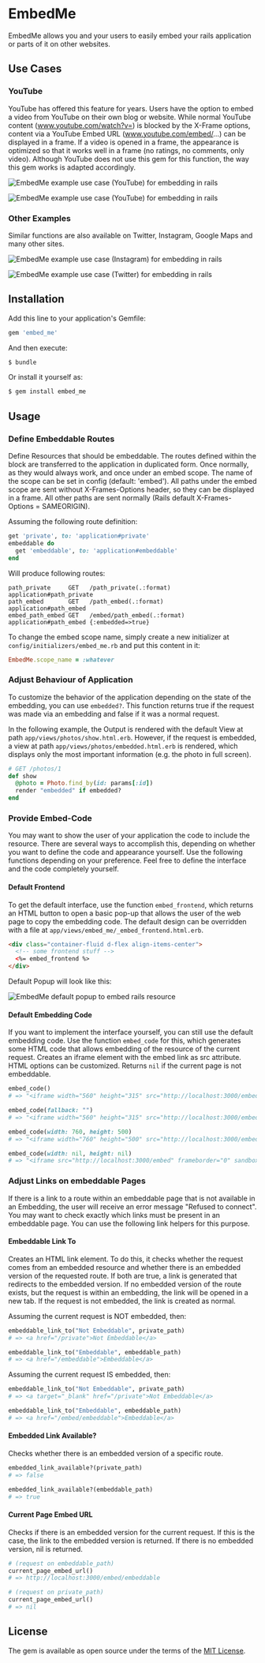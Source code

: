 # EmbedMe
EmbedMe allows you and your users to easily embed your rails application or parts of it on other websites.


## Use Cases

### YouTube
YouTube has offered this feature for years. Users have the option to embed a video from YouTube on their own blog or website. While normal YouTube content (www.youtube.com/watch?v=) is blocked by the X-Frame options, content via a YouTube Embed URL (www.youtube.com/embed/...) can be displayed in a frame. If a video is opened in a frame, the appearance is optimized so that it works well in a frame (no ratings, no comments, only video). Although YouTube does not use this gem for this function, the way this gem works is adapted accordingly.

![EmbedMe example use case (YouTube) for embedding in rails](images/embed_me-example-use-case-youtube-1.png)

![EmbedMe example use case (YouTube) for embedding in rails](images/embed_me-example-use-case-youtube-2.png)


### Other Examples
Similar functions are also available on Twitter, Instagram, Google Maps and many other sites.

![EmbedMe example use case (Instagram) for embedding in rails](images/embed_me-example-use-case-instagram.png)

![EmbedMe example use case (Twitter) for embedding in rails](images/embed_me-example-use-case-twitter.png)


## Installation
Add this line to your application's Gemfile:

```ruby
gem 'embed_me'
```

And then execute:
```bash
$ bundle
```

Or install it yourself as:
```bash
$ gem install embed_me
```


## Usage

### Define Embeddable Routes

Define Resources that should be embeddable. The routes defined within the block are transferred to the application in duplicated form. Once normally, as they would always work, and once under an embed scope. The name of the scope can be set in config (default: 'embed'). All paths under the embed scope are sent without X-Frames-Options header, so they can be displayed in a frame. All other paths are sent normally (Rails default X-Frames-Options = SAMEORIGIN).

Assuming the following route definition:

```ruby
get 'private', to: 'application#private'
embeddable do
  get 'embeddable', to: 'application#embeddable'
end
```

Will produce following routes:

```
path_private     GET   /path_private(.:format)        application#path_private
path_embed       GET   /path_embed(.:format)          application#path_embed
embed_path_embed GET   /embed/path_embed(.:format)    application#path_embed {:embedded=>true}
```

To change the embed scope name, simply create a new initializer at `config/initializers/embed_me.rb` and put this content in it:

```ruby
EmbedMe.scope_name = :whatever
```

### Adjust Behaviour of Application

To customize the behavior of the application depending on the state of the embedding, you can use `embedded?`. This function returns true if the request was made via an embedding and false if it was a normal request.

In the following example, the Output is rendered with the default View at path `app/views/photos/show.html.erb`. However, if the request is embedded, a view at path `app/views/photos/embedded.html.erb` is rendered, which displays only the most important information (e.g. the photo in full screen).

```ruby
# GET /photos/1
def show
  @photo = Photo.find_by(id: params[:id])
  render "embedded" if embedded?
end
```

### Provide Embed-Code

You may want to show the user of your application the code to include the resource. There are several ways to accomplish this, depending on whether you want to define the code and appearance yourself. Use the following functions depending on your preference. Feel free to define the interface and the code completely yourself.

#### Default Frontend

To get the default interface, use the function `embed_frontend`, which returns an HTML button to open a basic pop-up that allows the user of the web page to copy the embedding code. The default design can be overridden with a file at `app/views/embed_me/_embed_frontend.html.erb`.

```html
<div class="container-fluid d-flex align-items-center">
  <!-- some frontend stuff -->
  <%= embed_frontend %>
</div>
```

Default Popup will look like this:

![EmbedMe default popup to embed rails resource](images/embed_me-default-popup.png)

#### Default Embedding Code

If you want to implement the interface yourself, you can still use the default embedding code. Use the function `embed_code` for this, which generates some HTML code that allows embedding of the resource of the current request. Creates an iframe element with the embed link as src attribute. HTML options can be customized. Returns `nil` if the current page is not embeddable.

```ruby
embed_code()
# => "<iframe width="560" height="315" src="http://localhost:3000/embed" frameborder="0" sandbox="">Your Browser does not support HTML iFrame Element.</iframe>"

embed_code(fallback: "")
# => "<iframe width="560" height="315" src="http://localhost:3000/embed" frameborder="0" sandbox=""></iframe>"

embed_code(width: 760, height: 500)
# => "<iframe width="760" height="500" src="http://localhost:3000/embed" frameborder="0" sandbox="">Your Browser does not support HTML iFrame Element.</iframe>"

embed_code(width: nil, height: nil)
# => "<iframe src="http://localhost:3000/embed" frameborder="0" sandbox="">Your Browser does not support HTML iFrame Element.</iframe>"
```

### Adjust Links on embeddable Pages

If there is a link to a route within an embeddable page that is not available in an Embedding, the user will receive an error message "Refused to connect". You may want to check exactly which links must be present in an embeddable page. You can use the following link helpers for this purpose.

#### Embeddable Link To

Creates an HTML link element. To do this, it checks whether the request comes from an embedded resource and whether there is an embedded version of the requested route. If both are true, a link is generated that redirects to the embedded version. If no embedded version of the route exists, but the request is within an embedding, the link will be opened in a new tab. If the request is not embedded, the link is created as normal.

Assuming the current request is NOT embedded, then:

```ruby
embeddable_link_to("Not Embeddable", private_path)
# => <a href="/private">Not Embeddable</a>

embeddable_link_to("Embeddable", embeddable_path)
# => <a href="/embeddable">Embeddable</a>
```

Assuming the current request IS embedded, then:

```ruby
embeddable_link_to("Not Embeddable", private_path)
# => <a target="_blank" href="/private">Not Embeddable</a>

embeddable_link_to("Embeddable", embeddable_path)
# => <a href="/embed/embeddable">Embeddable</a>
```

#### Embedded Link Available?

Checks whether there is an embedded version of a specific route.

```ruby
embedded_link_available?(private_path)
# => false

embedded_link_available?(embeddable_path)
# => true
```

#### Current Page Embed URL

Checks if there is an embedded version for the current request. If this is the case, the link to the embedded version is returned. If there is no embedded version, nil is returned.

```ruby
# (request on embeddable_path)
current_page_embed_url()
# => http://localhost:3000/embed/embeddable

# (request on private_path)
current_page_embed_url()
# => nil
```


## License
The gem is available as open source under the terms of the [MIT License](https://opensource.org/licenses/MIT).
